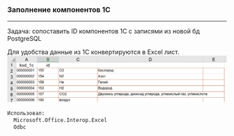 ### Заполнение компонентов 1С
---

Задача: сопоставить ID компонентов 1С с записями из новой бд PostgreSQL

Для удобства данные из 1С конвертируются в Excel лист.
![Здесь должно быть изображение](../../Resources/fill1C.png)

```
Использовал:
  Microsoft.Office.Interop.Excel
  Odbc
```
